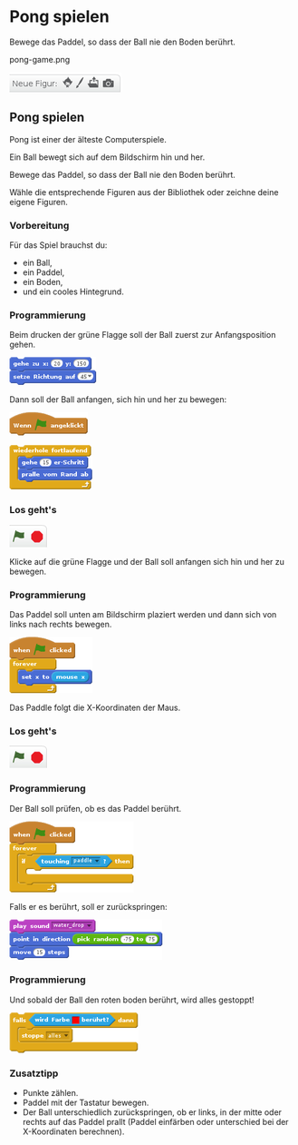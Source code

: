# Pong spielen

Bewege das Paddel, so dass der Ball nie den Boden berührt.

pong-game.png


![../../cards/share/new-sprite.deCH.png](../../cards/share/new-sprite.deCH.png)

## Pong spielen


Pong ist einer der älteste Computerspiele.

Ein Ball bewegt sich auf dem Bildschirm hin und her.

Bewege das Paddel, so dass der Ball nie den Boden berührt.

Wähle die entsprechende Figuren aus der Bibliothek oder zeichne deine eigene Figuren.

### Vorbereitung

Für das Spiel brauchst du:

- ein Ball,
- ein Paddel,
- ein Boden,
- und ein cooles Hintegrund.

### Programmierung

Beim drucken der grüne Flagge soll der Ball zuerst zur Anfangsposition gehen.

![pong-start-position-deCH.png](pong-start-position-deCH.png)

Dann soll der Ball anfangen, sich hin und her zu bewegen:

![pong-green-flag.png](pong-green-flag.png)

![pong-ball-bounce-deCH.png](pong-ball-bounce-deCH.png)

### Los geht's

![../../cards/02/img-000.png](../../cards/02/img-000.png)

Klicke auf die grüne Flagge und der Ball soll anfangen sich hin und her zu bewegen.

### Programmierung

Das Paddel soll unten am Bildschirm plaziert werden und dann sich von links nach rechts bewegen.

![pong-paddle-move-deCH.png](pong-paddle-move-deCH.png)

Das Paddle folgt die X-Koordinaten der Maus.

### Los geht's

![../../cards/02/img-000.png](../../cards/02/img-000.png)

### Programmierung

Der Ball soll prüfen, ob es das Paddel berührt.

![pong-ball-check-paddle.png](pong-ball-check-paddle.png)

Falls er es berührt, soll er zurückspringen:

![pong-ball-paddle-bounce-deCH.png](pong-ball-paddle-bounce-deCH.png)


### Programmierung

Und sobald der Ball den roten boden berührt, wird alles gestoppt!

![pong-ball-touch-ground-de.png](pong-ball-touch-ground-de.png)

### Zusatztipp

- Punkte zählen.
- Paddel mit der Tastatur bewegen.
- Der Ball unterschiedlich zurückspringen, ob er links, in der mitte oder rechts auf das Paddel prallt (Paddel einfärben oder unterschied bei der X-Koordinaten berechnen).
